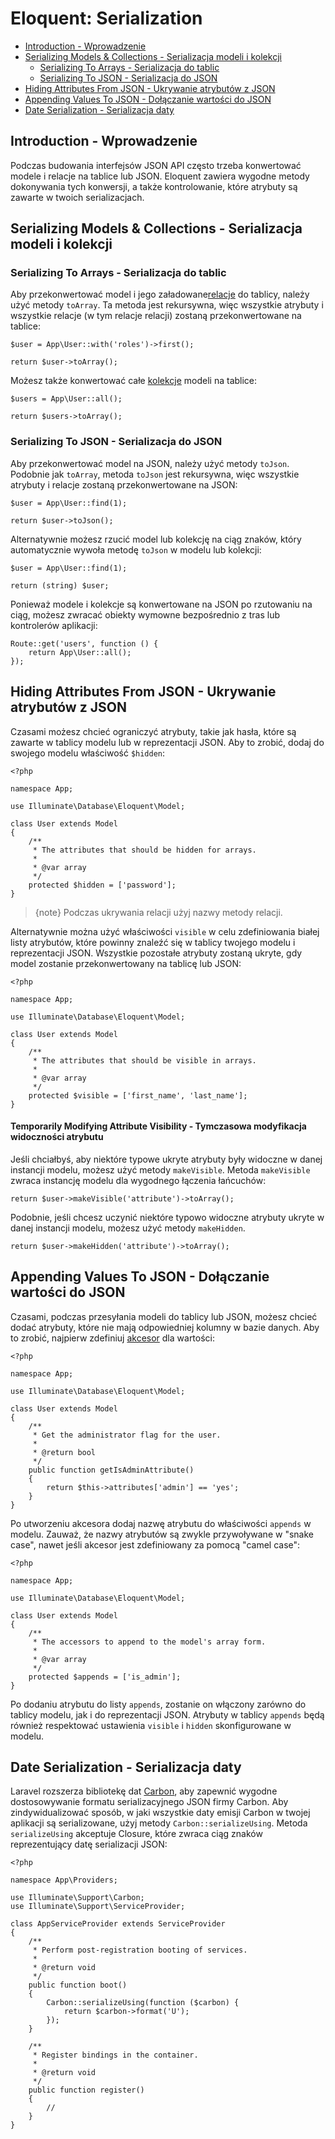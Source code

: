 # Eloquent: Serialization

- [Introduction - Wprowadzenie](#introduction)
- [Serializing Models & Collections - Serializacja modeli i kolekcji](#serializing-models-and-collections)
    - [Serializing To Arrays - Serializacja do tablic](#serializing-to-arrays)
    - [Serializing To JSON - Serializacja do JSON](#serializing-to-json)
- [Hiding Attributes From JSON - Ukrywanie atrybutów z JSON](#hiding-attributes-from-json)
- [Appending Values To JSON - Dołączanie wartości do JSON](#appending-values-to-json)
- [Date Serialization - Serializacja daty](#date-serialization)

<a name="introduction"></a>
## Introduction - Wprowadzenie

Podczas budowania interfejsów JSON API często trzeba konwertować modele i relacje na tablice lub JSON. Eloquent zawiera wygodne metody dokonywania tych konwersji, a także kontrolowanie, które atrybuty są zawarte w twoich serializacjach.

<a name="serializing-models-and-collections"></a>
## Serializing Models & Collections - Serializacja modeli i kolekcji

<a name="serializing-to-arrays"></a>
### Serializing To Arrays - Serializacja do tablic

Aby przekonwertować model i jego załadowane[relacje](/docs/{{version}}/eloquent-relationships) do tablicy, należy użyć metody `toArray`. Ta metoda jest rekursywna, więc wszystkie atrybuty i wszystkie relacje (w tym relacje relacji) zostaną przekonwertowane na tablice:

    $user = App\User::with('roles')->first();

    return $user->toArray();

Możesz także konwertować całe [kolekcje](/docs/{{version}}/eloquent-collections) modeli na tablice:

    $users = App\User::all();

    return $users->toArray();

<a name="serializing-to-json"></a>
### Serializing To JSON - Serializacja do JSON

Aby przekonwertować model na JSON, należy użyć metody `toJson`. Podobnie jak `toArray`, metoda `toJson` jest rekursywna, więc wszystkie atrybuty i relacje zostaną przekonwertowane na JSON:

    $user = App\User::find(1);

    return $user->toJson();

Alternatywnie możesz rzucić model lub kolekcję na ciąg znaków, który automatycznie wywoła metodę `toJson` w modelu lub kolekcji:

    $user = App\User::find(1);

    return (string) $user;

Ponieważ modele i kolekcje są konwertowane na JSON po rzutowaniu na ciąg, możesz zwracać obiekty wymowne bezpośrednio z tras lub kontrolerów aplikacji:

    Route::get('users', function () {
        return App\User::all();
    });

<a name="hiding-attributes-from-json"></a>
## Hiding Attributes From JSON - Ukrywanie atrybutów z JSON

Czasami możesz chcieć ograniczyć atrybuty, takie jak hasła, które są zawarte w tablicy modelu lub w reprezentacji JSON. Aby to zrobić, dodaj do swojego modelu właściwość `$hidden`:

    <?php

    namespace App;

    use Illuminate\Database\Eloquent\Model;

    class User extends Model
    {
        /**
         * The attributes that should be hidden for arrays.
         *
         * @var array
         */
        protected $hidden = ['password'];
    }

> {note} Podczas ukrywania relacji użyj nazwy metody relacji.

Alternatywnie można użyć właściwości `visible` w celu zdefiniowania białej listy atrybutów, które powinny znaleźć się w tablicy twojego modelu i reprezentacji JSON. Wszystkie pozostałe atrybuty zostaną ukryte, gdy model zostanie przekonwertowany na tablicę lub JSON:

    <?php

    namespace App;

    use Illuminate\Database\Eloquent\Model;

    class User extends Model
    {
        /**
         * The attributes that should be visible in arrays.
         *
         * @var array
         */
        protected $visible = ['first_name', 'last_name'];
    }

#### Temporarily Modifying Attribute Visibility - Tymczasowa modyfikacja widoczności atrybutu

Jeśli chciałbyś, aby niektóre typowe ukryte atrybuty były widoczne w danej instancji modelu, możesz użyć metody `makeVisible`. Metoda `makeVisible` zwraca instancję modelu dla wygodnego łączenia łańcuchów:

    return $user->makeVisible('attribute')->toArray();

Podobnie, jeśli chcesz uczynić niektóre typowo widoczne atrybuty ukryte w danej instancji modelu, możesz użyć metody `makeHidden`.

    return $user->makeHidden('attribute')->toArray();

<a name="appending-values-to-json"></a>
## Appending Values To JSON - Dołączanie wartości do JSON

Czasami, podczas przesyłania modeli do tablicy lub JSON, możesz chcieć dodać atrybuty, które nie mają odpowiedniej kolumny w bazie danych. Aby to zrobić, najpierw zdefiniuj [akcesor](/docs/{{version}}/eloquent-mutators) dla wartości:

    <?php

    namespace App;

    use Illuminate\Database\Eloquent\Model;

    class User extends Model
    {
        /**
         * Get the administrator flag for the user.
         *
         * @return bool
         */
        public function getIsAdminAttribute()
        {
            return $this->attributes['admin'] == 'yes';
        }
    }

Po utworzeniu akcesora dodaj nazwę atrybutu do właściwości `appends` w modelu. Zauważ, że nazwy atrybutów są zwykle przywoływane w "snake case", nawet jeśli akcesor jest zdefiniowany za pomocą "camel case":

    <?php

    namespace App;

    use Illuminate\Database\Eloquent\Model;

    class User extends Model
    {
        /**
         * The accessors to append to the model's array form.
         *
         * @var array
         */
        protected $appends = ['is_admin'];
    }

Po dodaniu atrybutu do listy `appends`, zostanie on włączony zarówno do tablicy modelu, jak i do reprezentacji JSON. Atrybuty w tablicy `appends` będą również respektować ustawienia `visible` i `hidden` skonfigurowane w modelu.

<a name="date-serialization"></a>
## Date Serialization - Serializacja daty

Laravel rozszerza bibliotekę dat [Carbon](https://github.com/briannesbitt/Carbon), aby zapewnić wygodne dostosowywanie formatu serializacyjnego JSON firmy Carbon. Aby zindywidualizować sposób, w jaki wszystkie daty emisji Carbon w twojej aplikacji są serializowane, użyj metody `Carbon::serializeUsing`. Metoda `serializeUsing` akceptuje Closure, które zwraca ciąg znaków reprezentujący datę serializacji JSON:

    <?php

    namespace App\Providers;

    use Illuminate\Support\Carbon;
    use Illuminate\Support\ServiceProvider;

    class AppServiceProvider extends ServiceProvider
    {
        /**
         * Perform post-registration booting of services.
         *
         * @return void
         */
        public function boot()
        {
            Carbon::serializeUsing(function ($carbon) {
                return $carbon->format('U');
            });
        }

        /**
         * Register bindings in the container.
         *
         * @return void
         */
        public function register()
        {
            //
        }
    }
